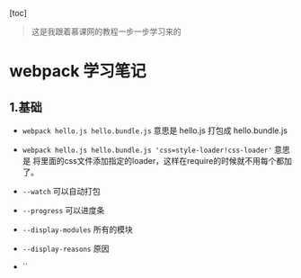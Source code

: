 [toc]

> 这是我跟着慕课网的教程一步一步学习来的

# webpack 学习笔记


## 1.基础

- `webpack hello.js hello.bundle.js`
	意思是 hello.js 打包成 hello.bundle.js
- `webpack hello.js hello.bundle.js 'css=style-loader!css-loader'`
	意思是 将里面的css文件添加指定的loader，这样在require的时候就不用每个都加了。
- `--watch`  可以自动打包

- `--progress` 可以进度条

- `--display-modules` 所有的模块

- `--display-reasons` 原因
- ``
